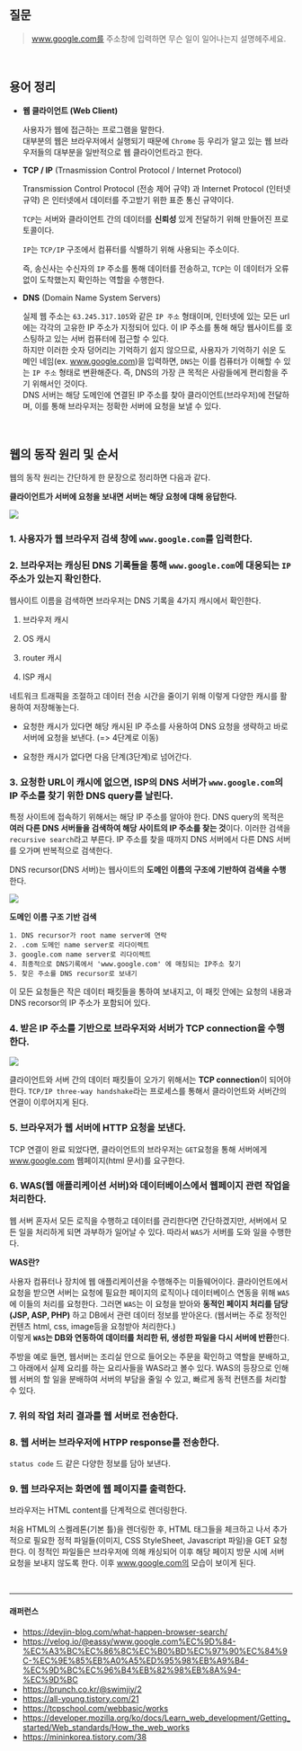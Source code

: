 ## 질문

> www.google.com를 주소창에 입력하면 무슨 일이 일어나는지 설명헤주세요.

<br>

## 용어 정리

- **웹 클라이언트 (Web Client)**

  사용자가 웹에 접근하는 프로그램을 말한다. <br>
  대부분의 웹은 브라우저에서 실행되기 때문에 `Chrome` 등 우리가 알고 있는 웹 브라우저들의 대부분을 일반적으로 웹 클라이언트라고 한다.

- **TCP / IP** (Trnasmission Control Protocol / Internet Protocol)

  Transmission Control Protocol (전송 제어 규약) 과 Internet Protocol (인터넷 규약) 은 인터넷에서 데이터를 주고받기 위한 표준 통신 규약이다.

  `TCP`는 서버와 클라이언트 간의 데이터를 **신뢰성** 있게 전달하기 위해 만들어진 프로토콜이다.

  `IP`는 `TCP/IP` 구조에서 컴퓨터를 식별하기 위해 사용되는 주소이다.

  즉, 송신사는 수신자의 `IP` 주소를 통해 데이터를 전송하고, `TCP`는 이 데이터가 오류 없이 도착했는지 확인하는 역할을 수행한다.

- **DNS** (Domain Name System Servers)

  실제 웹 주소는 `63.245.317.105`와 같은 `IP 주소` 형태이며, 인터넷에 있는 모든 url에는 각각의 고유한 IP 주소가 지정되어 있다. 이 IP 주소를 통해 해당 웹사이트를 호스팅하고 있는 서버 컴퓨터에 접근할 수 있다. <br>
  하지만 이러한 숫자 덩어리는 기억하기 쉽지 않으므로, 사용자가 기억하기 쉬운 도메인 네임(ex. www.google.com)을 입력하면, `DNS`는 이를 컴퓨터가 이해할 수 있는 `IP 주소` 형태로 변환해준다. 즉, DNS의 가장 큰 목적은 사람들에게 편리함을 주기 위해서인 것이다.<br>
  DNS 서버는 해당 도메인에 연결된 IP 주소를 찾아 클라이언트(브라우저)에 전달하며, 이를 통해 브라우저는 정확한 서버에 요청을 보낼 수 있다.

<br>

## 웹의 동작 원리 및 순서

웹의 동작 원리는 간단하게 한 문장으로 정리하면 다음과 같다.

**클라이언트가 서버에 요청을 보내면 서버는 해당 요청에 대해 응답한다.**

![](https://img1.daumcdn.net/thumb/R1280x0/?scode=mtistory2&fname=https%3A%2F%2Fblog.kakaocdn.net%2Fdna%2FbB27VM%2FbtqInsHdO5P%2FAAAAAAAAAAAAAAAAAAAAAL_OU37Oa5yLrfnltZjeUc9FzVTtFIqJf3HGpToLKIPi%2Fimg.png%3Fcredential%3DyqXZFxpELC7KVnFOS48ylbz2pIh7yKj8%26expires%3D1756652399%26allow_ip%3D%26allow_referer%3D%26signature%3DUU9qkFRA%252FSN9xdd0QX174lKMwwc%253D)

### 1. 사용자가 웹 브라우저 검색 창에 `www.google.com`를 입력한다.

### 2. 브라우저는 캐싱된 DNS 기록들을 통해 `www.google.com`에 대응되는 `IP` 주소가 있는지 확인한다.

웹사이트 이름을 검색하면 브라우저는 DNS 기록을 4가지 캐시에서 확인한다.

1. 브라우저 캐시

2. OS 캐시

3. router 캐시

4. ISP 캐시

네트워크 트래픽을 조절하고 데이터 전송 시간을 줄이기 위해 이렇게 다양한 캐시를 활용하여 저장해놓는다.

- 요청한 캐시가 있다면 해당 캐시된 IP 주소를 사용하여 DNS 요청을 생략하고 바로 서버에 요청을 보낸다. (=> 4단계로 이동) <br>

- 요청한 캐시가 없다면 다음 단계(3단계)로 넘어간다.

### 3. 요청한 URL이 캐시에 없으면, ISP의 DNS 서버가 `www.google.com`의 IP 주소를 찾기 위한 DNS query를 날린다.

특정 사이트에 접속하기 위해서는 해당 IP 주소를 알아야 한다. DNS query의 목적은 **여러 다른 DNS 서버들을 검색하여 해당 사이트의 IP 주소를 찾는 것**이다. 이러한 검색을 `recursive search`라고 부른다. IP 주소를 찾을 때까지 DNS 서버에서 다른 DNS 서버를 오가며 반복적으로 검색한다.

DNS recursor(DNS 서버)는 웹사이트의 **도메인 이름의 구조에 기반하여 검색을 수행**한다.

![](https://devjin-blog.com/static/df40acaf929fb371a270155e2ef49a36/72aae/browser_work_dns_2.png)

**도메인 이름 구조 기반 검색**

```
1. DNS recursor가 root name server에 연락
2. .com 도메인 name server로 리다이렉트
3. google.com name server로 리다이렉트
4. 최종적으로 DNS기록에서 'www.google.com' 에 매칭되는 IP주소 찾기
5. 찾은 주소를 DNS recursor로 보내기
```

이 모든 요청들은 작은 데이터 패킷들을 통하여 보내지고, 이 패킷 안에는 요청의 내용과 DNS recorsor의 IP 주소가 포함되어 있다.

### 4. 받은 IP 주소를 기반으로 브라우저와 서버가 TCP connection을 수행한다.

![](https://tcpschool.com/lectures/img_webbasic_10.png)

클라이언트와 서버 간의 데이터 패킷들이 오가기 위해서는 **TCP connection**이 되어야 한다. `TCP/IP three-way handshake`라는 프로세스를 통해서 클라이언트와 서버간의 연결이 이루어지게 된다.

### 5. 브라우저가 웹 서버에 HTTP 요청을 보낸다.

TCP 연결이 완료 되었다면, 클라이언트의 브라우저는 `GET`요청을 통해 서버에게 www.google.com 웹페이지(html 문서)를 요구한다.

### 6. WAS(웹 애플리케이션 서버)와 데이터베이스에서 웹페이지 관련 작업을 처리한다.

웹 서버 혼자서 모든 로직을 수행하고 데이터를 관리한다면 간단하겠지만, 서버에서 모든 일을 처리하게 되면 과부하가 일어날 수 있다. 따라서 `WAS`가 서버를 도와 일을 수행한다.

**WAS란?**

사용자 컴퓨터나 장치에 웹 애플리케이션을 수행해주는 미들웨어이다. 클라이언트에서 요청을 받으면 서버는 요청에 필요한 페이지의 로직이나 데이터베이스 연동을 위해 `WAS`에 이들의 처리를 요청한다. 그러면 `WAS`는 이 요청을 받아와 **동적인 페이지 처리를 담당(JSP, ASP, PHP)** 하고 DB에서 관련 데이터 정보를 받아온다. (웹서버는 주로 정적인 컨텐츠 html, css, image등을 요청받아 처리한다.) <br>
이렇게 **`WAS`는 DB와 연동하여 데이터를 처리한 뒤, 생성한 파일을 다시 서버에 반환**한다.

주방을 예로 들면, 웹서버는 조리실 안으로 들어오는 주문을 확인하고 역할을 분배하고, 그 아래에서 실제 요리를 하는 요리사들을 WAS라고 볼수 있다. WAS의 등장으로 인해 웹 서버의 할 일을 분배하여 서버의 부담을 줄일 수 있고, 빠르게 동적 컨텐츠를 처리할 수 있다.

### 7. 위의 작업 처리 결과를 웹 서버로 전송한다.

### 8. 웹 서버는 브라우저에 HTPP response를 전송한다.

`status code` 드 같은 다양한 정보를 담아 보낸다.

### 9. 웹 브라우저는 화면에 웹 페이지를 출력한다.

브라우저는 HTML content를 단계적으로 렌더링한다.

처음 HTML의 스켈레톤(기본 틀)을 렌더링한 후, HTML 태그들을 체크하고 나서 추가적으로 필요한 정적 파일들(이미지, CSS StyleSheet, Javascript 파일)을 GET 요청한다. 이 정적인 파일들은 브라우저에 의해 캐싱되어 이후 해당 페이지 방문 시에 서버 요청을 보내지 않도록 한다. 이후 www.google.com의 모습이 보이게 된다.

<br>
 
 ---

#### 래퍼런스

- https://devjin-blog.com/what-happen-browser-search/
- https://velog.io/@eassy/www.google.com%EC%9D%84-%EC%A3%BC%EC%86%8C%EC%B0%BD%EC%97%90%EC%84%9C-%EC%9E%85%EB%A0%A5%ED%95%98%EB%A9%B4-%EC%9D%BC%EC%96%B4%EB%82%98%EB%8A%94-%EC%9D%BC
- https://brunch.co.kr/@swimjiy/2
- https://all-young.tistory.com/21
- https://tcpschool.com/webbasic/works
- https://developer.mozilla.org/ko/docs/Learn_web_development/Getting_started/Web_standards/How_the_web_works
- https://mininkorea.tistory.com/38
